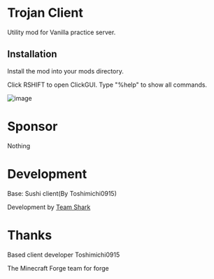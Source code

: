 # Trojan Client

Utility mod for Vanilla practice server.

## Installation

Install the mod into your mods directory.

Click RSHIFT to open ClickGUI.
Type "%help" to show all commands.

![image](https://user-images.githubusercontent.com/26406334/180602115-c524c7b8-59ad-4352-b02c-a868f34c239b.png)

# Sponsor

Nothing

# Development
Base: Sushi client(By Toshimichi0915)

Development by [Team Shark](https://discord.gg/2hWEtmvNue)

# Thanks
Based client developer Toshimichi0915

The Minecraft Forge team for forge
